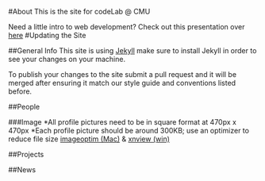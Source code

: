 #About
This is the site for codeLab @ CMU

Need a little intro to web development? Check out this presentation over [here](https://dzgn.io/wdw.html)
#Updating the Site

##General Info
This site is using [Jekyll](http://http://jekyllrb.com) make sure to install Jekyll in order to see your changes on your machine.

To publish your changes to the site submit a pull request and it will be merged after ensuring it match our style guide and conventions listed before.

##People

###Image
*All profile pictures need to be in square format at 470px x 470px
*Each profile picture should be around 300KB; use an optimizer to reduce file size [imageoptim (Mac)](https://imageoptim.com/mac) & [xnview (win)](http://www.xnview.com/en/)

##Projects

##News